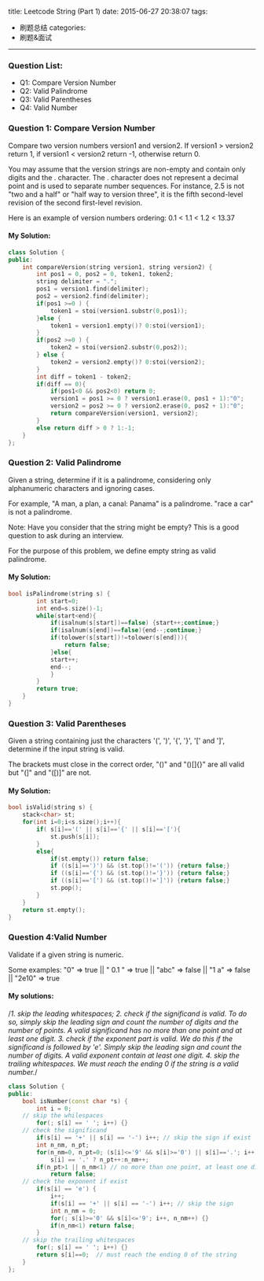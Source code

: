 title: Leetcode String (Part 1)
date: 2015-06-27 20:38:07
tags:
  - 刷题总结
categories:
  - 刷题&面试
---
### Question List:

* Q1: Compare Version Number
* Q2: Valid Palindrome
* Q3: Valid Parentheses
* Q4: Valid Number
<!--more-->

### Question 1: Compare Version Number
Compare two version numbers version1 and version2.
If version1 > version2 return 1, if version1 < version2 return -1, otherwise return 0.

You may assume that the version strings are non-empty and contain only digits and the . character.
The . character does not represent a decimal point and is used to separate number sequences.
For instance, 2.5 is not "two and a half" or "half way to version three", it is the fifth second-level revision of the second first-level revision.

Here is an example of version numbers ordering: 0.1 < 1.1 < 1.2 < 13.37

#### My Solution:

```c++
class Solution {
public:
    int compareVersion(string version1, string version2) {
        int pos1 = 0, pos2 = 0, token1, token2;
        string delimiter = ".";
        pos1 = version1.find(delimiter);
        pos2 = version2.find(delimiter);
        if(pos1 >=0 ) {
        	token1 = stoi(version1.substr(0,pos1));
        }else {
        	token1 = version1.empty()? 0:stoi(version1);
        }
        if(pos2 >=0 ) {
            token2 = stoi(version2.substr(0,pos2));
        } else {
            token2 = version2.empty()? 0:stoi(version2);
        }
        int diff = token1 - token2;
        if(diff == 0){
            if(pos1<0 && pos2<0) return 0;
            version1 = pos1 >= 0 ? version1.erase(0, pos1 + 1):"0";
            version2 = pos2 >= 0 ? version2.erase(0, pos2 + 1):"0";
            return compareVersion(version1, version2);
        }
        else return diff > 0 ? 1:-1;
    }
};
```

### Question 2: Valid Palindrome
 Given a string, determine if it is a palindrome, considering only alphanumeric characters and ignoring cases.

For example,
"A man, a plan, a canal: Panama" is a palindrome.
"race a car" is not a palindrome.

Note:
Have you consider that the string might be empty? This is a good question to ask during an interview.

For the purpose of this problem, we define empty string as valid palindrome.

#### My Solution:

```c++
bool isPalindrome(string s) {
        int start=0;
        int end=s.size()-1;
        while(start<end){
            if(isalnum(s[start])==false) {start++;continue;}
            if(isalnum(s[end])==false){end--;continue;}
            if(tolower(s[start])!=tolower(s[end])){
                return false;
            }else{
            start++;
            end--;
            }
        }
        return true;
    }
}
```

### Question 3: Valid Parentheses
Given a string containing just the characters '(', ')', '{', '}', '[' and ']', determine if the input string is valid.

The brackets must close in the correct order, "()" and "()[]{}" are all valid but "(]" and "([)]" are not.

#### My Solution:

```c++
bool isValid(string s) {
	stack<char> st;
   	for(int i=0;i<s.size();i++){
   		if( s[i]=='(' || s[i]=='{' || s[i]=='['){
   			st.push(s[i]);
   		}
      	else{
     		if(st.empty()) return false;
        	if ((s[i]==')') && (st.top()!='(')) {return false;}
        	if ((s[i]=='{') && (st.top()!='}')) {return false;}
      		if ((s[i]=='[') && (st.top()!=']')) {return false;}
        	st.pop();
     	}
 	}
  	return st.empty();
}
```


### Question 4:Valid Number
Validate if a given string is numeric.

Some examples: "0" => true || " 0.1 " => true || "abc" => false || "1 a" => false ||  "2e10" => true

#### My solutions:
/*1. skip the leading whitespaces;
2. check if the significand is valid. To do so, simply skip the leading sign and count the number of digits and the number of points. A valid significand has no more than one point and at least one digit.
3. check if the exponent part is valid. We do this if the significand is followed by 'e'. Simply skip the leading sign and count the number of digits. A valid exponent contain at least one digit.
4. skip the trailing whitespaces. We must reach the ending 0 if the string is a valid number.*/

```c++
class Solution {
public:
    bool isNumber(const char *s) {
        int i = 0;
    // skip the whilespaces
        for(; s[i] == ' '; i++) {}
    // check the significand
        if(s[i] == '+' || s[i] == '-') i++; // skip the sign if exist
        int n_nm, n_pt;
        for(n_nm=0, n_pt=0; (s[i]<='9' && s[i]>='0') || s[i]=='.'; i++)
            s[i] == '.' ? n_pt++:n_nm++;       
        if(n_pt>1 || n_nm<1) // no more than one point, at least one digit
            return false;
    // check the exponent if exist
        if(s[i] == 'e') {
            i++;
            if(s[i] == '+' || s[i] == '-') i++; // skip the sign
            int n_nm = 0;
            for(; s[i]>='0' && s[i]<='9'; i++, n_nm++) {}
            if(n_nm<1) return false;
        }
    // skip the trailing whitespaces
        for(; s[i] == ' '; i++) {}
        return s[i]==0;  // must reach the ending 0 of the string
    }
};
```
